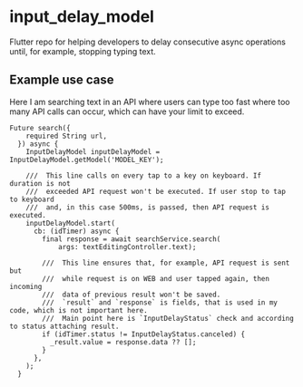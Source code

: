 # input_delay_model
Flutter repo for helping developers to delay consecutive async operations until, for example, stopping typing text.

## Example use case
Here I am searching text in an API where users can type too fast where too many API calls can occur, which can have your limit to exceed.
```
Future search({
    required String url,
  }) async {
    InputDelayModel inputDelayModel = InputDelayModel.getModel('MODEL_KEY');

    ///  This line calls on every tap to a key on keyboard. If duration is not
    ///  exceeded API request won't be executed. If user stop to tap to keyboard
    ///  and, in this case 500ms, is passed, then API request is executed.
    inputDelayModel.start(
      cb: (idTimer) async {
        final response = await searchService.search(
            args: textEditingController.text);
        
        ///  This line ensures that, for example, API request is sent but
        ///  while request is on WEB and user tapped again, then incoming
        ///  data of previous result won't be saved.
        ///  `result` and `response` is fields, that is used in my code, which is not important here.
        ///  Main point here is `InputDelayStatus` check and according to status attaching result.
        if (idTimer.status != InputDelayStatus.canceled) {
          _result.value = response.data ?? [];
        }
      },
    );
  }
```
